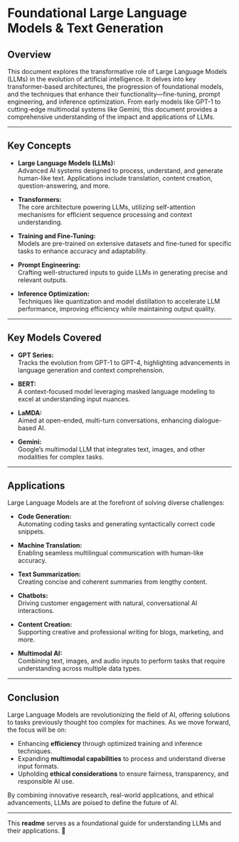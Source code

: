 # Foundational Large Language Models & Text Generation  

## Overview  
This document explores the transformative role of Large Language Models (LLMs) in the evolution of artificial intelligence. It delves into key transformer-based architectures, the progression of foundational models, and the techniques that enhance their functionality—fine-tuning, prompt engineering, and inference optimization. From early models like GPT-1 to cutting-edge multimodal systems like Gemini, this document provides a comprehensive understanding of the impact and applications of LLMs.  

---

## Key Concepts  

- **Large Language Models (LLMs):**  
  Advanced AI systems designed to process, understand, and generate human-like text. Applications include translation, content creation, question-answering, and more.  

- **Transformers:**  
  The core architecture powering LLMs, utilizing self-attention mechanisms for efficient sequence processing and context understanding.  

- **Training and Fine-Tuning:**  
  Models are pre-trained on extensive datasets and fine-tuned for specific tasks to enhance accuracy and adaptability.  

- **Prompt Engineering:**  
  Crafting well-structured inputs to guide LLMs in generating precise and relevant outputs.  

- **Inference Optimization:**  
  Techniques like quantization and model distillation to accelerate LLM performance, improving efficiency while maintaining output quality.  

---

## Key Models Covered  

- **GPT Series:**  
  Tracks the evolution from GPT-1 to GPT-4, highlighting advancements in language generation and context comprehension.  

- **BERT:**  
  A context-focused model leveraging masked language modeling to excel at understanding input nuances.  

- **LaMDA:**  
  Aimed at open-ended, multi-turn conversations, enhancing dialogue-based AI.  

- **Gemini:**  
  Google’s multimodal LLM that integrates text, images, and other modalities for complex tasks.  

---

## Applications  

Large Language Models are at the forefront of solving diverse challenges:  

- **Code Generation:**  
  Automating coding tasks and generating syntactically correct code snippets.  

- **Machine Translation:**  
  Enabling seamless multilingual communication with human-like accuracy.  

- **Text Summarization:**  
  Creating concise and coherent summaries from lengthy content.  

- **Chatbots:**  
  Driving customer engagement with natural, conversational AI interactions.  

- **Content Creation:**  
  Supporting creative and professional writing for blogs, marketing, and more.  

- **Multimodal AI:**  
  Combining text, images, and audio inputs to perform tasks that require understanding across multiple data types.  

---

## Conclusion  

Large Language Models are revolutionizing the field of AI, offering solutions to tasks previously thought too complex for machines. As we move forward, the focus will be on:  

- Enhancing **efficiency** through optimized training and inference techniques.  
- Expanding **multimodal capabilities** to process and understand diverse input formats.  
- Upholding **ethical considerations** to ensure fairness, transparency, and responsible AI use.  

By combining innovative research, real-world applications, and ethical advancements, LLMs are poised to define the future of AI.  

---

This **readme** serves as a foundational guide for understanding LLMs and their applications. 🚀

